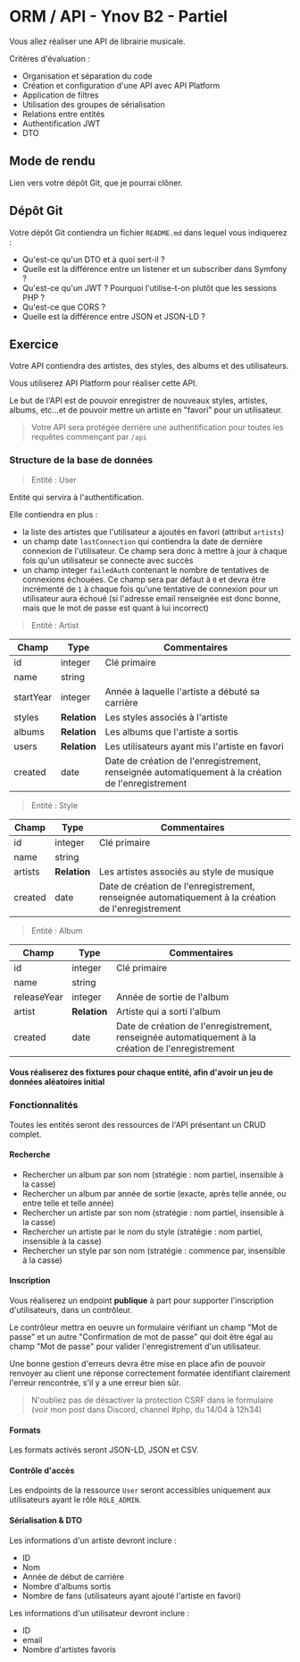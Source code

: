 # ORM / API - Ynov B2 - Partiel

Vous allez réaliser une API de librairie musicale.

Critères d'évaluation :

- Organisation et séparation du code
- Création et configuration d'une API avec API Platform
- Application de filtres
- Utilisation des groupes de sérialisation
- Relations entre entités
- Authentification JWT
- DTO

## Mode de rendu

Lien vers votre dépôt Git, que je pourrai clôner.

## Dépôt Git

Votre dépôt Git contiendra un fichier `README.md` dans lequel vous indiquerez :

- Qu'est-ce qu'un DTO et à quoi sert-il ?
- Quelle est la différence entre un listener et un subscriber dans Symfony ?
- Qu'est-ce qu'un JWT ? Pourquoi l'utilise-t-on plutôt que les sessions PHP ?
- Qu'est-ce que CORS ?
- Quelle est la différence entre JSON et JSON-LD ?

## Exercice

Votre API contiendra des artistes, des styles, des albums et des utilisateurs.

Vous utiliserez API Platform pour réaliser cette API.

Le but de l'API est de pouvoir enregistrer de nouveaux styles, artistes, albums, etc...et de pouvoir mettre un artiste en "favori" pour un utilisateur.

>Votre API sera protégée derrière une authentification pour toutes les requêtes commençant par `/api`

### Structure de la base de données

> Entité : User

Entité qui servira à l'authentification.

Elle contiendra en plus :

- la liste des artistes que l'utilisateur a ajoutés en favori (attribut `artists`)
- un champ date `lastConnection` qui contiendra la date de dernière connexion de l'utilisateur. Ce champ sera donc à mettre à jour à chaque fois qu'un utilisateur se connecte avec succès
- un champ integer `failedAuth` contenant le nombre de tentatives de connexions échouées. Ce champ sera par défaut à `0` et devra être incrémenté de `1` à chaque fois qu'une tentative de connexion pour un utilisateur aura échoué (si l'adresse email renseignée est donc bonne, mais que le mot de passe est quant à lui incorrect)

> Entité : Artist

| Champ | Type | Commentaires |
|---|---|---|
| id | integer | Clé primaire |
| name | string | |
| startYear | integer | Année à laquelle l'artiste a débuté sa carrière |
| styles | **Relation** | Les styles associés à l'artiste |
| albums | **Relation** | Les albums que l'artiste a sortis |
| users | **Relation** | Les utilisateurs ayant mis l'artiste en favori |
| created | date | Date de création de l'enregistrement, renseignée automatiquement à la création de l'enregistrement |

> Entité : Style

| Champ | Type | Commentaires |
|---|---|---|
| id | integer | Clé primaire |
| name | string | |
| artists | **Relation** | Les artistes associés au style de musique |
| created | date | Date de création de l'enregistrement, renseignée automatiquement à la création de l'enregistrement |

> Entité : Album

| Champ | Type | Commentaires |
|---|---|---|
| id | integer | Clé primaire |
| name | string | |
| releaseYear | integer | Année de sortie de l'album |
| artist | **Relation** | Artiste qui a sorti l'album |
| created | date | Date de création de l'enregistrement, renseignée automatiquement à la création de l'enregistrement |

#### Vous réaliserez des fixtures pour chaque entité, afin d'avoir un jeu de données aléatoires initial

### Fonctionnalités

Toutes les entités seront des ressources de l'API présentant un CRUD complet.

#### Recherche

- Rechercher un album par son nom (stratégie : nom partiel, insensible à la casse)
- Rechercher un album par année de sortie (exacte, après telle année, ou entre telle et telle année)
- Rechercher un artiste par son nom (stratégie : nom partiel, insensible à la casse)
- Rechercher un artiste par le nom du style (stratégie : nom partiel, insensible à la casse)
- Rechercher un style par son nom (stratégie : commence par, insensible à la casse)

#### Inscription

Vous réaliserez un endpoint **publique** à part pour supporter l'inscription d'utilisateurs, dans un contrôleur.

Le contrôleur mettra en oeuvre un formulaire vérifiant un champ "Mot de passe" et un autre "Confirmation de mot de passe" qui doit être égal au champ "Mot de passe" pour valider l'enregistrement d'un utilisateur.

Une bonne gestion d'erreurs devra être mise en place afin de pouvoir renvoyer au client une réponse correctement formatée identifiant clairement l'erreur rencontrée, s'il y a une erreur bien sûr.

> N'oubliez pas de désactiver la protection CSRF dans le formulaire (voir mon post dans Discord, channel #php, du 14/04 à 12h34)

#### Formats

Les formats activés seront JSON-LD, JSON et CSV.

#### Contrôle d'accès

Les endpoints de la ressource `User` seront accessibles uniquement aux utilisateurs ayant le rôle `ROLE_ADMIN`.

#### Sérialisation & DTO

Les informations d'un artiste devront inclure :

- ID
- Nom
- Année de début de carrière
- Nombre d'albums sortis
- Nombre de fans (utilisateurs ayant ajouté l'artiste en favori)

Les informations d'un utilisateur devront inclure :

- ID
- email
- Nombre d'artistes favoris
